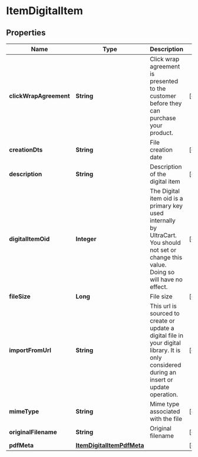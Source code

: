 

# ItemDigitalItem


## Properties

| Name | Type | Description | Notes |
|------------ | ------------- | ------------- | -------------|
|**clickWrapAgreement** | **String** | Click wrap agreement is presented to the customer before they can purchase your product. |  [optional] |
|**creationDts** | **String** | File creation date |  [optional] |
|**description** | **String** | Description of the digital item |  [optional] |
|**digitalItemOid** | **Integer** | The Digital item oid is a primary key used internally by UltraCart.  You should not set or change this value.  Doing so will have no effect. |  [optional] |
|**fileSize** | **Long** | File size |  [optional] |
|**importFromUrl** | **String** | This url is sourced to create or update a digital file in your digital library.  It is only considered during an insert or update operation. |  [optional] |
|**mimeType** | **String** | Mime type associated with the file |  [optional] |
|**originalFilename** | **String** | Original filename |  [optional] |
|**pdfMeta** | [**ItemDigitalItemPdfMeta**](ItemDigitalItemPdfMeta.md) |  |  [optional] |



